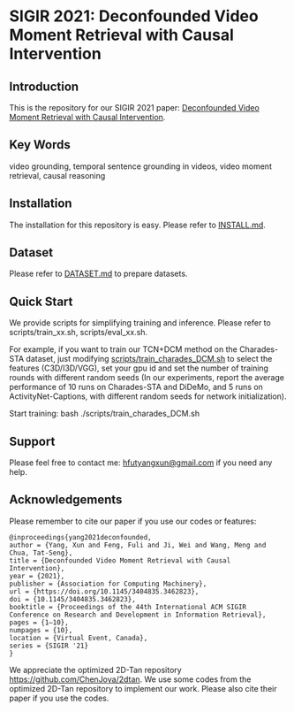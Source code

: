 # SIGIR 2021: Deconfounded Video Moment Retrieval with Causal Intervention

## Introduction

This is the repository for our SIGIR 2021 paper: [Deconfounded Video Moment Retrieval with Causal Intervention](https://dl.acm.org/doi/pdf/10.1145/3404835.3462823). 

## Key Words
video grounding, temporal sentence grounding in videos, video moment retrieval, causal reasoning

## Installation
The installation for this repository is easy. Please refer to [INSTALL.md](INSTALL.md).

## Dataset
Please refer to [DATASET.md](DATASET.md) to prepare datasets.

## Quick Start
We provide scripts for simplifying training and inference. Please refer to scripts/train_xx.sh, scripts/eval_xx.sh.

For example, if you want to train our TCN+DCM method on the Charades-STA dataset, just modifying [scripts/train_charades_DCM.sh](scripts/train_charades_DCM.sh) to select the features (C3D/I3D/VGG), set your gpu id and set the number of training rounds with different random seeds (In our experiments, report the average performance of 10 runs on Charades-STA and DiDeMo, and 5 runs on ActivityNet-Captions, with different random seeds for network initialization). 

Start training: bash ./scripts/train_charades_DCM.sh


## Support
Please feel free to contact me: hfutyangxun@gmail.com if you need any help.

## Acknowledgements
Please remember to cite our paper if you use our codes or features:
```
@inproceedings{yang2021deconfounded,
author = {Yang, Xun and Feng, Fuli and Ji, Wei and Wang, Meng and Chua, Tat-Seng},
title = {Deconfounded Video Moment Retrieval with Causal Intervention},
year = {2021},
publisher = {Association for Computing Machinery},
url = {https://doi.org/10.1145/3404835.3462823},
doi = {10.1145/3404835.3462823},
booktitle = {Proceedings of the 44th International ACM SIGIR Conference on Research and Development in Information Retrieval},
pages = {1–10},
numpages = {10},
location = {Virtual Event, Canada},
series = {SIGIR '21}
}

```
We appreciate the optimized 2D-Tan repository https://github.com/ChenJoya/2dtan. We use some codes from the optimized 2D-Tan repository to implement our work. Please also cite their paper if you use the codes.

